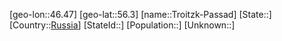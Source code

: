 ﻿---
location: [56.3,46.47]
type: City
tags:
- geo/City


SpocWebEntityId: 34995
isDeleted: false
confidential: public

---
[geo-lon::46.47]
[geo-lat::56.3]
[name::Troitzk-Passad]
[State::]
[Country::[Russia](geo/Continent/Europe/Russia.md)]
[StateId::]
[Population::]
[Unknown::]

